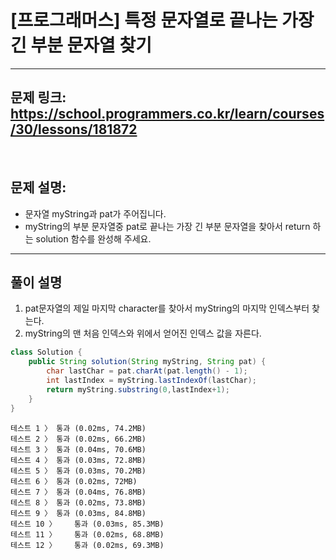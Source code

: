 # [프로그래머스] 특정 문자열로 끝나는 가장 긴 부분 문자열 찾기

---

## 문제 링크: https://school.programmers.co.kr/learn/courses/30/lessons/181872

<br>

## 문제 설명:

- 문자열 myString과 pat가 주어집니다. 
- myString의 부분 문자열중 pat로 끝나는 가장 긴 부분 문자열을 찾아서 return 하는 solution 함수를 완성해 주세요.

---

## 풀이 설명
1. pat문자열의 제일 마지막 character를 찾아서 myString의 마지막 인덱스부터 찾는다.
2. myString의 맨 처음 인덱스와 위에서 얻어진 인덱스 값을 자른다.

```java
class Solution {
    public String solution(String myString, String pat) {
        char lastChar = pat.charAt(pat.length() - 1);
        int lastIndex = myString.lastIndexOf(lastChar);
        return myString.substring(0,lastIndex+1);
    }
}
```

```text
테스트 1 〉	통과 (0.02ms, 74.2MB)
테스트 2 〉	통과 (0.02ms, 66.2MB)
테스트 3 〉	통과 (0.04ms, 70.6MB)
테스트 4 〉	통과 (0.03ms, 72.8MB)
테스트 5 〉	통과 (0.03ms, 70.2MB)
테스트 6 〉	통과 (0.02ms, 72MB)
테스트 7 〉	통과 (0.04ms, 76.8MB)
테스트 8 〉	통과 (0.02ms, 73.8MB)
테스트 9 〉	통과 (0.03ms, 84.8MB)
테스트 10 〉	통과 (0.03ms, 85.3MB)
테스트 11 〉	통과 (0.02ms, 68.8MB)
테스트 12 〉	통과 (0.02ms, 69.3MB)
```
